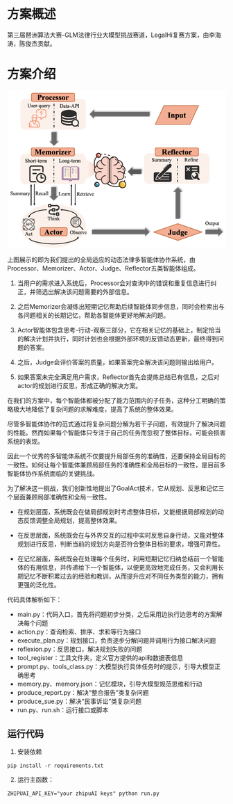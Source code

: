 # 方案概述

第三届琶洲算法大赛-GLM法律行业大模型挑战赛道，LegalHi复赛方案，由李海涛，陈俊杰贡献。

# 方案介绍

![方案图](image.png)

上图展示的即为我们提出的全局适应的动态法律多智能体协作系统，由Processor、Memorizer、Actor、Judge、Reflector五类智能体组成。

1. 当用户的需求进入系统后，Processor会对查询中的错误和重复信息进行纠正，并筛选出解决该问题需要的外部信息。

2. 之后Memorizer会凝练出短期记忆帮助后续智能体同步信息，同时会检索出与各问题相关的长期记忆，帮助各智能体更好地解决问题。

3. Actor智能体包含思考-行动-观察三部分，它在相关记忆的基础上，制定恰当的解决计划并执行，同时计划也会根据外部环境的反馈动态更新，最终得到问题的答案。

4. 之后，Judge会评价答案的质量，如果答案完全解决该问题则输出给用户。

5. 如果答案未完全满足用户需求，Reflector首先会提炼总结已有信息，之后对actor的规划进行反思，形成正确的解决方案。

在我们的方案中，每个智能体都被分配了能力范围内的子任务，这种分工明确的策略极大地降低了复杂问题的求解难度，提高了系统的整体效果。

尽管多智能体协作的范式通过将复杂问题分解为若干子问题，有效提升了解决问题的性能。然而如果每个智能体只专注于自己的任务而忽视了整体目标，可能会损害系统的表现。

因此一个优秀的多智能体系统不仅要提升局部任务的准确性，还要保持全局目标的一致性。如何让每个智能体兼顾局部任务的准确性和全局目标的一致性，是目前多智能体协作系统面临的关键挑战。

为了解决这一挑战，我们创新性地提出了GoalAct技术，它从规划、反思和记忆三个层面兼顾局部准确性和全局一致性。

- 在规划层面，系统既会在做局部规划时考虑整体目标，又能根据局部规划的动态反馈调整全局规划，提高整体效果。

- 在反思层面，系统既会在与外界交互的过程中实时反思自身行动，又能对整体规划进行反思，判断当前的规划方向是否符合整体目标的要求，增强可靠性。

- 在记忆层面，系统既会在处理每个任务时，利用短期记忆归纳总结前一个智能体的有用信息，并传递给下一个智能体，以便更高效地完成任务，又会利用长期记忆不断积累过去的经验和教训，从而提升应对不同任务类型的能力，拥有更强的泛化性。

代码具体解析如下：

- main.py：代码入口，首先将问题初步分类，之后采用边执行边思考的方案解决每个问题
- action.py：查询检索、排序、求和等行为接口
- execute_plan.py：规划接口，负责逐步分解问题并调用行为接口解决问题
- reflexion.py：反思接口，解决规划失败的问题
- tool_register：工具文件夹，定义官方提供的api和数据表信息
- prompt.py、tools_class.py：大模型执行具体任务时的提示，引导大模型正确思考
- memory.py、memory.json：记忆模块，引导大模型规范思维和行动
- produce_report.py：解决“整合报告”类复杂问题
- produce_sue.py：解决“民事诉讼”类复杂问题
- run.py、run.sh：运行接口或脚本

## 运行代码

1. 安装依赖

```shell
pip install -r requirements.txt
```


2. 运行主函数：

```shell
ZHIPUAI_API_KEY="your zhipuAI keys" python run.py
```